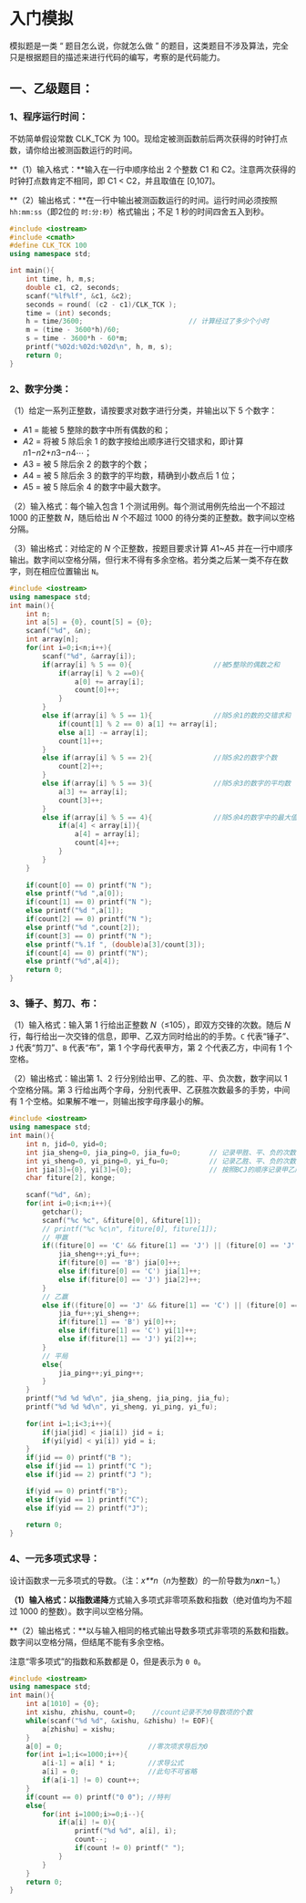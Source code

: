 # 入门模拟



模拟题是一类 “ 题目怎么说，你就怎么做 ” 的题目，这类题目不涉及算法，完全只是根据题目的描述来进行代码的编写，考察的是代码能力。



## 一、乙级题目：

### 1、程序运行时间：

不妨简单假设常数 CLK_TCK 为 100。现给定被测函数前后两次获得的时钟打点数，请你给出被测函数运行的时间。

**（1）输入格式：**输入在一行中顺序给出 2 个整数 C1 和 C2。注意两次获得的时钟打点数肯定不相同，即 C1 < C2，并且取值在 [0,107]。

**（2）输出格式：**在一行中输出被测函数运行的时间。运行时间必须按照 `hh:mm:ss`（即2位的 `时:分:秒`）格式输出；不足 1 秒的时间四舍五入到秒。

```C++
#include <iostream>
#include <cmath>
#define CLK_TCK 100
using namespace std;

int main(){
    int time, h, m,s;
    double c1, c2, seconds;
    scanf("%lf%lf", &c1, &c2);
    seconds = round( (c2 - c1)/CLK_TCK );
    time = (int) seconds;
    h = time/3600;                       	// 计算经过了多少个小时
    m = (time - 3600*h)/60;
    s = time - 3600*h - 60*m;
    printf("%02d:%02d:%02d\n", h, m, s);
    return 0;
}
```

### 2、数字分类：

（1）给定一系列正整数，请按要求对数字进行分类，并输出以下 5 个数字：

- *A*1 = 能被 5 整除的数字中所有偶数的和；
- *A*2 = 将被 5 除后余 1 的数字按给出顺序进行交错求和，即计算 *n*1−*n*2+*n*3−*n*4⋯；
- *A*3 = 被 5 除后余 2 的数字的个数；
- *A*4 = 被 5 除后余 3 的数字的平均数，精确到小数点后 1 位；
- *A*5 = 被 5 除后余 4 的数字中最大数字。

（2）输入格式：每个输入包含 1 个测试用例。每个测试用例先给出一个不超过 1000 的正整数 *N*，随后给出 *N* 个不超过 1000 的待分类的正整数。数字间以空格分隔。

（3）输出格式：对给定的 *N* 个正整数，按题目要求计算 *A*1~*A*5 并在一行中顺序输出。数字间以空格分隔，但行末不得有多余空格。若分类之后某一类不存在数字，则在相应位置输出 `N`。

```C++
#include <iostream>
using namespace std;
int main(){
    int n;
    int a[5] = {0}, count[5] = {0};
    scanf("%d", &n);
    int array[n];
    for(int i=0;i<n;i++){
        scanf("%d", &array[i]);
        if(array[i] % 5 == 0){                    //被5整除的偶数之和
            if(array[i] % 2 ==0){
                a[0] += array[i]; 
                count[0]++;
            } 
        }
        else if(array[i] % 5 == 1){               //除5余1的数的交错求和
            if(count[1] % 2 == 0) a[1] += array[i];
            else a[1] -= array[i];
            count[1]++;
        }
        else if(array[i] % 5 == 2){               //除5余2的数字个数
            count[2]++;
        }
        else if(array[i] % 5 == 3){               //除5余3的数字的平均数
            a[3] += array[i];
            count[3]++;
        }
        else if(array[i] % 5 == 4){               //除5余4的数字中的最大值
            if(a[4] < array[i]){
                a[4] = array[i]; 
                count[4]++;
            } 
        }
    }
    
    if(count[0] == 0) printf("N ");
    else printf("%d ",a[0]);
    if(count[1] == 0) printf("N ");
    else printf("%d ",a[1]);
    if(count[2] == 0) printf("N ");
    else printf("%d ",count[2]);
    if(count[3] == 0) printf("N ");
    else printf("%.1f ", (double)a[3]/count[3]);
    if(count[4] == 0) printf("N");
    else printf("%d",a[4]);
    return 0;
}
```

### 3、锤子、剪刀、布：

（1）输入格式：输入第 1 行给出正整数 *N*（≤105），即双方交锋的次数。随后 *N* 行，每行给出一次交锋的信息，即甲、乙双方同时给出的的手势。`C` 代表“锤子”、`J` 代表“剪刀”、`B` 代表“布”，第 1 个字母代表甲方，第 2 个代表乙方，中间有 1 个空格。

（2）输出格式：输出第 1、2 行分别给出甲、乙的胜、平、负次数，数字间以 1 个空格分隔。第 3 行给出两个字母，分别代表甲、乙获胜次数最多的手势，中间有 1 个空格。如果解不唯一，则输出按字母序最小的解。

```c++
#include <iostream>
using namespace std;
int main(){
    int n, jid=0, yid=0;
    int jia_sheng=0, jia_ping=0, jia_fu=0;       // 记录甲胜、平、负的次数
    int yi_sheng=0, yi_ping=0, yi_fu=0;          // 记录乙胜、平、负的次数
    int jia[3]={0}, yi[3]={0};                   // 按照BCJ的顺序记录甲乙所用手势的次数
    char fiture[2], konge;
    
    scanf("%d", &n);
    for(int i=0;i<n;i++){
        getchar();
        scanf("%c %c", &fiture[0], &fiture[1]);
        // printf("%c %c\n", fiture[0], fiture[1]);
        // 甲赢
        if((fiture[0] == 'C' && fiture[1] == 'J') || (fiture[0] == 'J' && fiture[1] == 'B') || (fiture[0] == 'B' && fiture[1] == 'C')){
            jia_sheng++;yi_fu++;
            if(fiture[0] == 'B') jia[0]++;
            else if(fiture[0] == 'C') jia[1]++;
            else if(fiture[0] == 'J') jia[2]++;
        }
        // 乙赢
        else if((fiture[0] == 'J' && fiture[1] == 'C') || (fiture[0] == 'B' && fiture[1] == 'J') || (fiture[0] == 'C' && fiture[1] == 'B')){
            jia_fu++;yi_sheng++;
            if(fiture[1] == 'B') yi[0]++;
            else if(fiture[1] == 'C') yi[1]++;
            else if(fiture[1] == 'J') yi[2]++;
        }
        // 平局
        else{
            jia_ping++;yi_ping++;
        }
    }
    printf("%d %d %d\n", jia_sheng, jia_ping, jia_fu);
    printf("%d %d %d\n", yi_sheng, yi_ping, yi_fu);
    
    for(int i=1;i<3;i++){
        if(jia[jid] < jia[i]) jid = i;
        if(yi[yid] < yi[i]) yid = i;
    }
    if(jid == 0) printf("B ");
    else if(jid == 1) printf("C ");
    else if(jid == 2) printf("J ");

    if(yid == 0) printf("B");
    else if(yid == 1) printf("C");
    else if(yid == 2) printf("J");
    
    return 0;
}
```

### 4、一元多项式求导：

设计函数求一元多项式的导数。（注：*x**n*（*n*为整数）的一阶导数为*n**x**n*−1。）

**（1）输入格式：**以**指数递降**方式输入多项式非零项系数和指数（绝对值均为不超过 1000 的整数）。数字间以空格分隔。

**（2）输出格式：**以与输入相同的格式输出导数多项式非零项的系数和指数。数字间以空格分隔，但结尾不能有多余空格。

注意“零多项式”的指数和系数都是 0，但是表示为 `0 0`。

```C++
#include <iostream>
using namespace std;
int main(){
    int a[1010] = {0};
    int xishu, zhishu, count=0;    //count记录不为0导数项的个数
    while(scanf("%d %d", &xishu, &zhishu) != EOF){
        a[zhishu] = xishu;
    }
    a[0] = 0;                     //零次项求导后为0
    for(int i=1;i<=1000;i++){
        a[i-1] = a[i] * i;        //求导公式
        a[i] = 0;                 //此句不可省略
        if(a[i-1] != 0) count++;
    }
    if(count == 0) printf("0 0"); //特判
    else{
        for(int i=1000;i>=0;i--){
            if(a[i] != 0){
                printf("%d %d", a[i], i);
                count--;
                if(count != 0) printf(" ");
            }
        }
    }
    return 0;
}
```
